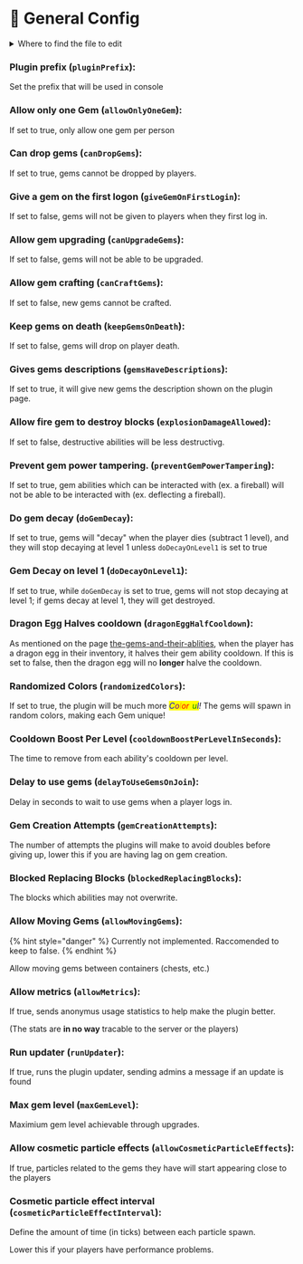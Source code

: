 # 📝 General Config

<details>

<summary>Where to find the file to edit</summary>

Open your server's file manager and then go to:

`~/plugins/PowerGems/config.yml`

Open the file using a text editor

_<mark style="color:yellow;">Note: it is not the /config/ folder, that contains other config files</mark>_

</details>

### Plugin prefix (`pluginPrefix`):

Set the prefix that will be used in console

### Allow only one Gem (`allowOnlyOneGem`):

If set to true, only allow one gem per person

### Can drop gems (`canDropGems`):

If set to true, gems cannot be dropped by players.

### Give a gem on the first logon (`giveGemOnFirstLogin`):

If set to false, gems will not be given to players when they first log in.

### Allow gem upgrading (`canUpgradeGems`):

If set to false, gems will not be able to be upgraded.

### Allow gem crafting (`canCraftGems`):

If set to false, new gems cannot be crafted.

### Keep gems on death (`keepGemsOnDeath`):

If set to false, gems will drop on player death.

### Gives gems descriptions (`gemsHaveDescriptions`):

If set to true, it will give new gems the description shown on the plugin page.

### Allow fire gem to destroy blocks (`explosionDamageAllowed`):

If set to false, destructive abilities will be less destructivg.

### Prevent gem power tampering. (`preventGemPowerTampering`):

If set to true, gem abilities which can be interacted with (ex. a fireball) will not be able to be interacted with (ex. deflecting a fireball).

### Do gem decay (`doGemDecay`):

If set to true, gems will "decay" when the player dies (subtract 1 level), and they will stop decaying at level 1 unless `doDecayOnLevel1` is set to true

### Gem Decay on level 1 (`doDecayOnLevel1`):

If set to true, while `doGemDecay` is set to true, gems will not stop decaying at level 1; if gems decay at level 1, they will get destroyed.

### Dragon Egg Halves cooldown (`dragonEggHalfCooldown`):

As mentioned on the page [the-gems-and-their-ablities](../../../overview/the-gems-and-their-ablities/ "mention"), when the player has a dragon egg in their inventory, it halves their gem ability cooldown. If this is set to false, then the dragon egg will no **longer** halve the cooldown.

### Randomized Colors (`randomizedColors`):

If set to true, the plugin will be much more _<mark style="color:blue;">C</mark><mark style="color:purple;">o</mark><mark style="color:orange;">l</mark><mark style="color:red;">or</mark><mark style="color:yellow;">f</mark><mark style="color:green;">u</mark><mark style="color:blue;">l</mark>!_ The gems will spawn in random colors, making each Gem unique!

### Cooldown Boost Per Level (`cooldownBoostPerLevelInSeconds`):

The time to remove from each ability's cooldown per level.

### Delay to use gems (`delayToUseGemsOnJoin`):

Delay in seconds to wait to use gems when a player logs in.

### Gem Creation Attempts (`gemCreationAttempts`):

The number of attempts the plugins will make to avoid doubles before giving up, lower this if you are having lag on gem creation.

### Blocked Replacing Blocks (`blockedReplacingBlocks`):

The blocks which abilities may not overwrite.

### Allow Moving Gems (`allowMovingGems`):

{% hint style="danger" %}
Currently not implemented. Raccomended to keep to false.
{% endhint %}

Allow moving gems between containers (chests, etc.)

### Allow metrics (`allowMetrics`):

If true, sends anonymus usage statistics to help make the plugin better.

(The stats are **in no way** tracable to the server or the players)

### Run updater (`runUpdater`):

If true, runs the plugin updater, sending admins a message if an update is found

### Max gem level (`maxGemLevel`):

Maximium gem level achievable through upgrades.

### Allow cosmetic particle effects (`allowCosmeticParticleEffects`):

If true, particles related to the gems they have will start appearing close to the players

### Cosmetic particle effect interval (`cosmeticParticleEffectInterval`):

Define the amount of time (in ticks) between each particle spawn.

Lower this if your players have performance problems.
